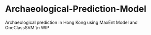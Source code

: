 # Archaeological-Prediction-Model
Archaeological prediction in Hong Kong using MaxEnt Model and OneClassSVM
\n WIP
